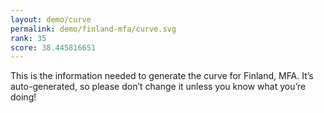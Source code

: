 ```yaml
---
layout: demo/curve
permalink: demo/finland-mfa/curve.svg
rank: 35
score: 38.445816651
---
```


This is the information needed to generate the curve for Finland, MFA. It’s
auto-generated, so please don’t change it unless you know what you’re
doing!

